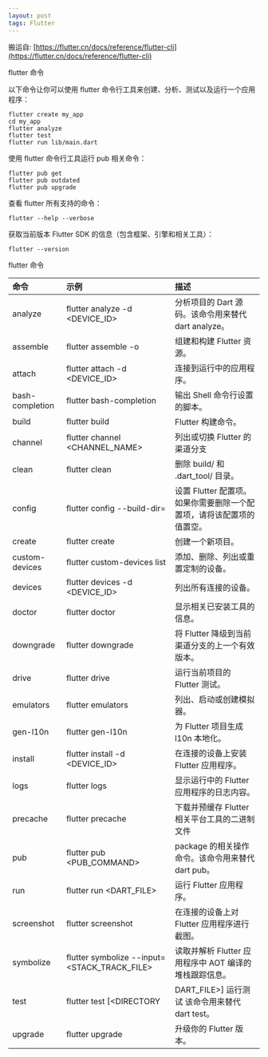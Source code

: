 ```yaml
---
layout: post
tags: Flutter
---
```


搬运自: [https://flutter.cn/docs/reference/flutter-cli](https://flutter.cn/docs/reference/flutter-cli)

flutter 命令

以下命令让你可以使用 flutter 命令行工具来创建、分析、测试以及运行一个应用程序：
```
flutter create my_app
cd my_app
flutter analyze
flutter test
flutter run lib/main.dart
```

使用 flutter 命令行工具运行 pub 相关命令：
```
flutter pub get
flutter pub outdated
flutter pub upgrade
```

查看 flutter 所有支持的命令：
```
flutter --help --verbose
```

获取当前版本 Flutter SDK 的信息（包含框架、引擎和相关工具）：
```
flutter --version
```

flutter 命令

命令	|示例	|描述
:-|:-|:-
analyze	|flutter analyze -d <DEVICE_ID>	|分析项目的 Dart 源码。该命令用来替代 dart analyze。
assemble	|flutter assemble -o <DIRECTORY>	|组建和构建 Flutter 资源。
attach	|flutter attach -d <DEVICE_ID>	|连接到运行中的应用程序。
bash-completion	|flutter bash-completion	|输出 Shell 命令行设置的脚本。
build	|flutter build <DIRECTORY>	|Flutter 构建命令。
channel	|flutter channel <CHANNEL_NAME>	|列出或切换 Flutter 的渠道分支
clean	|flutter clean	|删除 build/ 和 .dart_tool/ 目录。
config	|flutter config --build-dir=<DIRECTORY>	|设置 Flutter 配置项。如果你需要删除一个配置项，请将该配置项的值置空。
create	|flutter create <DIRECTORY>	|创建一个新项目。
custom-devices	|flutter custom-devices list	|添加、删除、列出或重置定制的设备。
devices	|flutter devices -d <DEVICE_ID>	|列出所有连接的设备。
doctor	|flutter doctor	|显示相关已安装工具的信息。
downgrade	|flutter downgrade	|将 Flutter 降级到当前渠道分支的上一个有效版本。
drive	|flutter drive	|运行当前项目的 Flutter 测试。
emulators	|flutter emulators	|列出、启动或创建模拟器。
gen-l10n	|flutter gen-l10n <DIRECTORY>	|为 Flutter 项目生成 l10n 本地化。
install	|flutter install -d <DEVICE_ID>	|在连接的设备上安装 Flutter 应用程序。
logs	|flutter logs	|显示运行中的 Flutter 应用程序的日志内容。
precache	|flutter precache <ARGUMENTS>	|下载并预缓存 Flutter 相关平台工具的二进制文件
pub	|flutter pub <PUB_COMMAND>	|package 的相关操作命令。该命令用来替代 dart pub。
run	|flutter run <DART_FILE>	|运行 Flutter 应用程序。
screenshot	|flutter screenshot	|在连接的设备上对 Flutter 应用程序进行截图。
symbolize	|flutter symbolize --input=<STACK_TRACK_FILE>	|读取并解析 Flutter 应用程序中 AOT 编译的堆栈跟踪信息。
test	|flutter test [<DIRECTORY|DART_FILE>]	运行测试 该命令用来替代 dart test。
upgrade	|flutter upgrade	|升级你的 Flutter 版本。